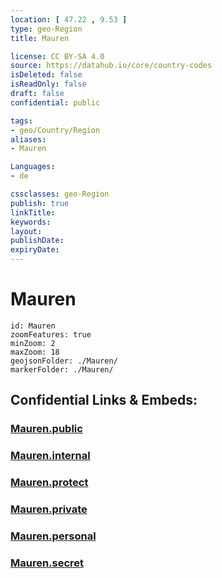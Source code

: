 ```yaml
---
location: [ 47.22 , 9.53 ] 
type: geo-Region
title: Mauren

license: CC BY-SA 4.0
source: https://datahub.io/core/country-codes
isDeleted: false
isReadOnly: false
draft: false
confidential: public

tags:
- geo/Country/Region
aliases:
- Mauren

Languages:
- de

cssclasses: geo-Region
publish: true
linkTitle: 
keywords: 
layout: 
publishDate: 
expiryDate: 
---
```


# Mauren

```leaflet
id: Mauren
zoomFeatures: true 
minZoom: 2 
maxZoom: 18
geojsonFolder: ./Mauren/
markerFolder: ./Mauren/
```


## Confidential Links & Embeds: 

### [Mauren.public](/_public/\Earth\Continent\Europe\Europe~Central\Liechtenstein\Municipalities~LiechtensteinMauren.public.md) 

### [Mauren.internal](/_internal/\Earth\Continent\Europe\Europe~Central\Liechtenstein\Municipalities~LiechtensteinMauren.internal.md) 

### [Mauren.protect](/_protect/\Earth\Continent\Europe\Europe~Central\Liechtenstein\Municipalities~LiechtensteinMauren.protect.md) 

### [Mauren.private](/_private/\Earth\Continent\Europe\Europe~Central\Liechtenstein\Municipalities~LiechtensteinMauren.private.md) 

### [Mauren.personal](/_personal/\Earth\Continent\Europe\Europe~Central\Liechtenstein\Municipalities~LiechtensteinMauren.personal.md) 

### [Mauren.secret](/_secret/\Earth\Continent\Europe\Europe~Central\Liechtenstein\Municipalities~LiechtensteinMauren.secret.md)

